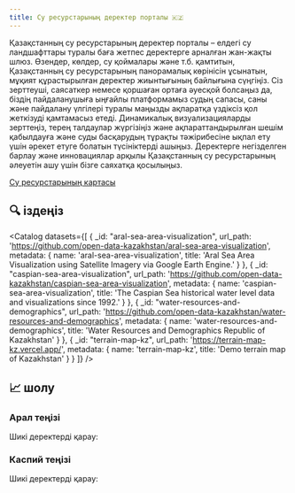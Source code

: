 ```yaml
---
title: Су ресурстарының деректер порталы 🇰🇿
---
```


Қазақстанның су ресурстарының деректер порталы – елдегі су ландшафттары туралы баға жетпес деректерге арналған жан-жақты шлюз. Өзендер, көлдер, су қоймалары және т.б. қамтитын, Қазақстанның су ресурстарының панорамалық көрінісін ұсынатын, мұқият құрастырылған деректер жиынтығының байлығына сүңгіңіз. Сіз зерттеуші, саясаткер немесе қоршаған ортаға әуесқой болсаңыз да, біздің пайдаланушыға ыңғайлы платформамыз судың сапасы, саны және пайдалану үлгілері туралы маңызды ақпаратқа үздіксіз қол жеткізуді қамтамасыз етеді. Динамикалық визуализацияларды зерттеңіз, терең талдаулар жүргізіңіз және ақпараттандырылған шешім қабылдауға және суды басқарудың тұрақты тәжірибесіне ықпал ету үшін әрекет етуге болатын түсініктерді ашыңыз. Деректерге негізделген барлау және инновациялар арқылы Қазақстанның су ресурстарының әлеуетін ашу үшін бізге саяхатқа қосылыңыз.

[Су ресурстарының картасы](./data)

## 🔍 іздеңіз

<Catalog
  datasets={[
    {
      _id: "aral-sea-area-visualization",
      url_path: 'https://github.com/open-data-kazakhstan/aral-sea-area-visualization',
      metadata: {
        name: 'aral-sea-area-visualization',
        title: 'Aral Sea Area Visualization using Satellite Imagery via Google Earth Engine.'
      }
    },
    {
      _id: "caspian-sea-area-visualization",
      url_path: 'https://github.com/open-data-kazakhstan/caspian-sea-area-visualization',
      metadata: {
        name: 'caspian-sea-area-visualization',
        title: 'The Caspian Sea historical water level data and visualizations since 1992.'
      }
    },
    {
      _id: "water-resources-and-demographics",
      url_path: 'https://github.com/open-data-kazakhstan/water-resources-and-demographics',
      metadata: {
        name: 'water-resources-and-demographics',
        title: 'Water Resources and Demographics Republic of Kazakhstan'
      }
    },
    {
      _id: "terrain-map-kz",
      url_path: 'https://terrain-map-kz.vercel.app/',
      metadata: {
        name: 'terrain-map-kz',
        title: 'Demo terrain map of Kazakhstan'
      }
    }
  ]}
/>

## 📈 шолу

### Арал теңізі

<LineChart
  title="Арал теңізінің болашағы бар ма? Диаграмма 1000 шаршы км аумақты көрсетеді."
  data="https://raw.githubusercontent.com/open-data-kazakhstan/aral-sea-area-visualization/main/data/aral_area.csv"
  xAxis="Year"
  yAxis="Total"
/>

Шикі деректерді қарау:

<FlatUiTable url="https://raw.githubusercontent.com/open-data-kazakhstan/aral-sea-area-visualization/main/data/aral_area.csv" />

### Каспий теңізі

<LineChart
  title="Теңіз деңгейіне қатысты Каспий теңізіндегі су деңгейі."
  data="https://raw.githubusercontent.com/open-data-kazakhstan/caspian-sea-area-visualization/main/data/caspian.csv"
  xAxis="date"
  yAxis="water level"
/>

Шикі деректерді қарау:

<FlatUiTable url="https://raw.githubusercontent.com/open-data-kazakhstan/caspian-sea-area-visualization/main/data/caspian.csv" />

